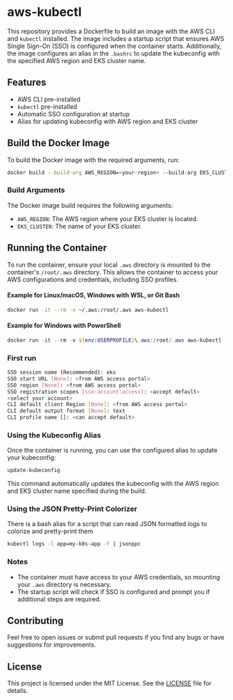 # aws-kubectl

This repository provides a Dockerfile to build an image with the AWS CLI and `kubectl` installed.
The image includes a startup script that ensures AWS Single Sign-On (SSO) is configured when the container starts.
Additionally, the image configures an alias in the `.bashrc` to update the kubeconfig with the specified AWS region and EKS cluster name.

## Features

- AWS CLI pre-installed
- `kubectl` pre-installed
- Automatic SSO configuration at startup
- Alias for updating kubeconfig with AWS region and EKS cluster

## Build the Docker Image

To build the Docker image with the required arguments, run:

```bash
docker build --build-arg AWS_REGION=<your-region> --build-arg EKS_CLUSTER=<your-cluster-name> -t aws-kubectl .
```

### Build Arguments

The Docker image build requires the following arguments:

- `AWS_REGION`: The AWS region where your EKS cluster is located.
- `EKS_CLUSTER`: The name of your EKS cluster.

## Running the Container

To run the container, ensure your local `.aws` directory is mounted to the container's `/root/.aws` directory. This allows the container to access your AWS configurations and credentials, including SSO profiles.

#### Example for Linux/macOS, Windows with WSL, or Git Bash

```bash
docker run -it --rm -v ~/.aws:/root/.aws aws-kubectl
```

#### Example for Windows with PowerShell

```powershell
docker run -it --rm -v ${env:USERPROFILE}\.aws:/root/.aws aws-kubectl
```

### First run

```bash
SSO session name (Recommended): eks
SSO start URL [None]: <from AWS access portal>
SSO region [None]: <from AWS access portal>
SSO registration scopes [sso:account:access]: <accept default>
<select your account>
CLI default client Region [None]: <from AWS access portal>
CLI default output format [None]: text
CLI profile name []: <can accept default>
```

### Using the Kubeconfig Alias

Once the container is running, you can use the configured alias to update your kubeconfig:

```bash
update-kubeconfig
```

This command automatically updates the kubeconfig with the AWS region and EKS cluster name specified during the build.

### Using the JSON Pretty-Print Colorizer

There is a bash alias for a script that can read JSON formatted logs to colorize and pretty-print them

```bash
kubectl logs -l app=my-k8s-app -f | jsonppc
```

### Notes

- The container must have access to your AWS credentials, so mounting your `.aws` directory is necessary.
- The startup script will check if SSO is configured and prompt you if additional steps are required.

## Contributing

Feel free to open issues or submit pull requests if you find any bugs or have suggestions for improvements.

## License

This project is licensed under the MIT License. See the [LICENSE](LICENSE) file for details.

